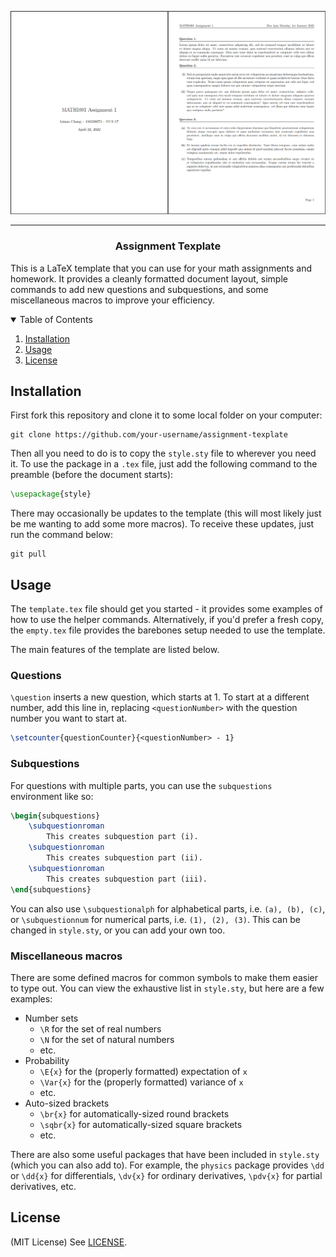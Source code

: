 ![Template Screenshot](assets/screenshot.png)

---

<h3 align="center">Assignment Texplate</h3>

This is a LaTeX template that you can use for your math assignments and homework. It provides a cleanly formatted document layout, simple commands to add new questions and subquestions, and some miscellaneous macros to improve your efficiency.

<details open="open">
    <summary>Table of Contents</summary>
    <ol>
        <li>
            <a href="#installation">Installation</a>
        </li>
        <li>
            <a href="#usage">Usage</a>
        </li>
        <li>
            <a href="#license">License</a>
        </li>
    </ol>
</details>

## Installation

First fork this repository and clone it to some local folder on your computer:

```
git clone https://github.com/your-username/assignment-texplate
```

Then all you need to do is to copy the `style.sty` file to wherever you need it. To use the package in a `.tex` file, just add the following command to the preamble (before the document starts):
```tex
\usepackage{style}
```

There may occasionally be updates to the template (this will most likely just be me wanting to add some more macros). To receive these updates, just run the command below:

```
git pull
```

## Usage

The `template.tex` file should get you started - it provides some examples of how to use the helper commands. Alternatively, if you'd prefer a fresh copy, the `empty.tex` file provides the barebones setup needed to use the template.

The main features of the template are listed below.

### Questions
`\question` inserts a new question, which starts at 1. To start at a different number, add this line in, replacing `<questionNumber>` with the question number you want to start at.

```tex
\setcounter{questionCounter}{<questionNumber> - 1}
```

### Subquestions

For questions with multiple parts, you can use the `subquestions` environment like so:

```tex
\begin{subquestions}
    \subquestionroman
        This creates subquestion part (i).
    \subquestionroman
        This creates subquestion part (ii).
    \subquestionroman
        This creates subquestion part (iii).
\end{subquestions}
```

You can also use `\subquestionalph` for alphabetical parts, i.e. `(a), (b), (c)`, or `\subquestionnum` for numerical parts, i.e. `(1), (2), (3)`. This can be changed in `style.sty`, or you can add your own too.

### Miscellaneous macros

There are some defined macros for common symbols to make them easier to type out. You can view the exhaustive list in `style.sty`, but here are a few examples:

- Number sets
  - `\R` for the set of real numbers
  - `\N` for the set of natural numbers
  - etc.
- Probability
  - `\E{x}` for the (properly formatted) expectation of `x`
  - `\Var{x}` for the (properly formatted) variance of `x`
  - etc.
- Auto-sized brackets
  - `\br{x}` for automatically-sized round brackets
  - `\sqbr{x}` for automatically-sized square brackets
  - etc.

There are also some useful packages that have been included in `style.sty` (which you can also add to). For example, the `physics` package provides `\dd` or `\dd{x}` for differentials, `\dv{x}` for ordinary derivatives, `\pdv{x}` for partial derivatives, etc.

## License
(MIT License) See [LICENSE](https://github.com/LimaoC/assignment-texplate/blob/main/LICENSE).

